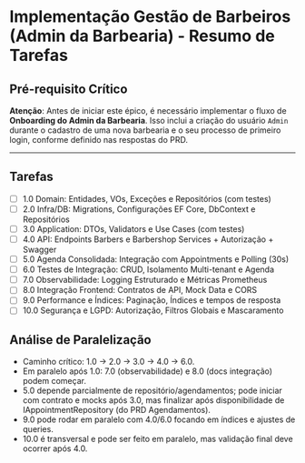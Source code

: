 # Implementação Gestão de Barbeiros (Admin da Barbearia) - Resumo de Tarefas

## Pré-requisito Crítico

**Atenção**: Antes de iniciar este épico, é necessário implementar o fluxo de **Onboarding do Admin da Barbearia**. Isso inclui a criação do usuário `Admin` durante o cadastro de uma nova barbearia e o seu processo de primeiro login, conforme definido nas respostas do PRD.

---

## Tarefas

- [ ] 1.0 Domain: Entidades, VOs, Exceções e Repositórios (com testes)
- [ ] 2.0 Infra/DB: Migrations, Configurações EF Core, DbContext e Repositórios
- [ ] 3.0 Application: DTOs, Validators e Use Cases (com testes)
- [ ] 4.0 API: Endpoints Barbers e Barbershop Services + Autorização + Swagger
- [ ] 5.0 Agenda Consolidada: Integração com Appointments e Polling (30s)
- [ ] 6.0 Testes de Integração: CRUD, Isolamento Multi-tenant e Agenda
- [ ] 7.0 Observabilidade: Logging Estruturado e Métricas Prometheus
- [ ] 8.0 Integração Frontend: Contratos de API, Mock Data e CORS
- [ ] 9.0 Performance e Índices: Paginação, Índices e tempos de resposta
- [ ] 10.0 Segurança e LGPD: Autorização, Filtros Globais e Mascaramento

## Análise de Paralelização

- Caminho crítico: 1.0 → 2.0 → 3.0 → 4.0 → 6.0.
- Em paralelo após 1.0: 7.0 (observabilidade) e 8.0 (docs integração) podem começar.
- 5.0 depende parcialmente de repositório/agendamentos; pode iniciar com contrato e mocks após 3.0, mas finalizar após disponibilidade de IAppointmentRepository (do PRD Agendamentos).
- 9.0 pode rodar em paralelo com 4.0/6.0 focando em índices e ajustes de queries.
- 10.0 é transversal e pode ser feito em paralelo, mas validação final deve ocorrer após 4.0.